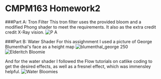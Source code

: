 # CMPM163 Homework2 
###Part A: Tron Filter
This tron filter uses the provided bloom and a modified Phong shader to meet the requirements. It also as the extra credit credit X-Ray vision.
![P A](https://user-images.githubusercontent.com/25113795/57987021-df024e80-7a30-11e9-9715-0beb98e26c9d.PNG)

###Part B: Water Shader
For this assighnment I used a picture of George Blumenthal's face as a height map
![blumenthal_george 250](https://user-images.githubusercontent.com/25113795/57986971-6dc29b80-7a30-11e9-84fe-c1c75c704e3c.jpg)
![Elderitch Bloomie](https://user-images.githubusercontent.com/25113795/57986981-8763e300-7a30-11e9-8f11-9944c77abf97.PNG)


And for the water shader I followed the Flow tutorials on catlike coding to get the desired effects, as well as a fresnel effect, which was immensley helpful.
![Water Bloomies](https://user-images.githubusercontent.com/25113795/57986991-a2ceee00-7a30-11e9-90f7-2baa5a942513.PNG)


